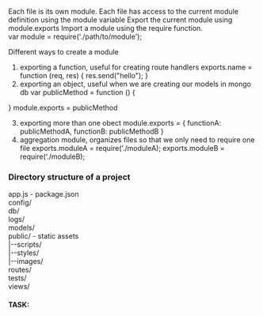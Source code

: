 
Each file is its own module.
Each file has access to the current module definition using the module variable
Export the current module using module.exports
Import a module using the require function.   
var module = require('./path/to/module');

Different ways to create a module

1. exporting a function, useful for creating route handlers 
exports.name = function (req, res) {
	res.send("hello");
}
2. exporting an object, useful when we are creating our models in mongo db
var publicMethod = function () {

}
 module.exports = publicMethod

3. exporting more than one obect 
module.exports = {
	functionA: publicMethodA,
	functionB: publicMethodB
}
4. aggregation module, organizes files so that we only need 
to require one file
exports.moduleA = require(‘./moduleA);
exports.moduleB = require(‘./moduleB);

### Directory structure of a project

app.js - 
package.json  
config/  
db/  
logs/  
models/  
public/ - static assets  
|--scripts/  
|--styles/  
|--images/  
routes/  
tests/  
views/  

#### TASK: 
